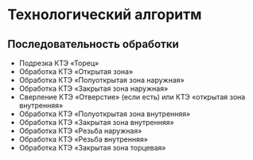 # Технологический алгоритм

## Последовательность обработки
-	Подрезка КТЭ «Торец»
-	Обработка КТЭ «Открытая зона»
-	Обработка КТЭ «Полуоткрытая зона наружная»
-	Обработка КТЭ «Закрытая зона наружная»
-	Сверление КТЭ «Отверстие» (если есть) или КТЭ «открытая зона внутренняя»
-	Обработка КТЭ «Полуоткрытая зона внутренняя»
-	Обработка КТЭ «Закрытая зона внутренняя»
-	Обработка КТЭ «Резьба наружная»
-	Обработка КТЭ «Резьба внутренняя»
-	Обработка КТЭ «Закрытая зона торцевая»
